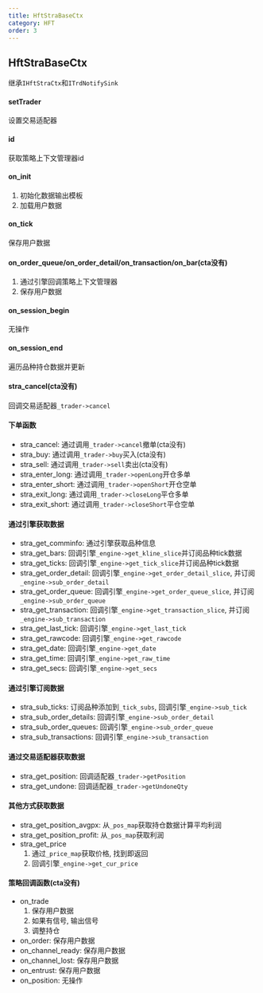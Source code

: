 ```yaml
---
title: HftStraBaseCtx
category: HFT
order: 3
---
```


## HftStraBaseCtx
继承`IHftStraCtx`和`ITrdNotifySink`

#### setTrader
设置交易适配器

#### id
获取策略上下文管理器id

#### on_init
1. 初始化数据输出模板
2. 加载用户数据

#### on_tick
保存用户数据

#### on_order_queue/on_order_detail/on_transaction/on_bar(cta没有)
1. 通过引擎回调策略上下文管理器
2. 保存用户数据

#### on_session_begin
无操作

#### on_session_end
遍历品种持仓数据并更新

#### stra_cancel(cta没有)
回调交易适配器`_trader->cancel`

#### 下单函数
- stra_cancel: 通过调用`_trader->cancel`撤单(cta没有)
- stra_buy: 通过调用`_trader->buy`买入(cta没有)
- stra_sell: 通过调用`_trader->sell`卖出(cta没有)
- stra_enter_long: 通过调用`_trader->openLong`开仓多单
- stra_enter_short: 通过调用`_trader->openShort`开仓空单
- stra_exit_long: 通过调用`_trader->closeLong`平仓多单
- stra_exit_short: 通过调用`_trader->closeShort`平仓空单

#### 通过引擎获取数据
- stra_get_comminfo: 通过引擎获取品种信息
- stra_get_bars: 回调引擎`_engine->get_kline_slice`并订阅品种tick数据
- stra_get_ticks: 回调引擎`_engine->get_tick_slice`并订阅品种tick数据
- stra_get_order_detail: 回调引擎`_engine->get_order_detail_slice`, 并订阅`_engine->sub_order_detail`
- stra_get_order_queue: 回调引擎`_engine->get_order_queue_slice`, 并订阅`_engine->sub_order_queue`
- stra_get_transaction: 回调引擎`_engine->get_transaction_slice`, 并订阅`_engine->sub_transaction`
- stra_get_last_tick: 回调引擎`_engine->get_last_tick`
- stra_get_rawcode: 回调引擎`_engine->get_rawcode`
- stra_get_date: 回调引擎`_engine->get_date`
- stra_get_time: 回调引擎`_engine->get_raw_time`
- stra_get_secs: 回调引擎`_engine->get_secs`

#### 通过引擎订阅数据
- stra_sub_ticks: 订阅品种添加到`_tick_subs`, 回调引擎`_engine->sub_tick`
- stra_sub_order_details: 回调引擎`_engine->sub_order_detail`
- stra_sub_order_queues: 回调引擎`_engine->sub_order_queue`
- stra_sub_transactions: 回调引擎`_engine->sub_transaction`

#### 通过交易适配器获取数据
- stra_get_position: 回调适配器`_trader->getPosition`
- stra_get_undone: 回调适配器`_trader->getUndoneQty`

#### 其他方式获取数据
- stra_get_position_avgpx: 从`_pos_map`获取持仓数据计算平均利润
- stra_get_position_profit: 从`_pos_map`获取利润
- stra_get_price
    1. 通过`_price_map`获取价格, 找到即返回
    2. 回调引擎`_engine->get_cur_price`

#### 策略回调函数(cta没有)
- on_trade
    1. 保存用户数据
    2. 如果有信号, 输出信号
    3. 调整持仓
- on_order: 保存用户数据
- on_channel_ready: 保存用户数据
- on_channel_lost: 保存用户数据
- on_entrust: 保存用户数据
- on_position: 无操作
